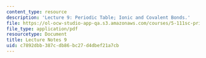 ```yaml
---
content_type: resource
description: 'Lecture 9: Periodic Table; Ionic and Covalent Bonds.'
file: https://ol-ocw-studio-app-qa.s3.amazonaws.com/courses/5-111sc-principles-of-chemical-science-fall-2014/c7892dbb387cdb86bc27d4dbef21a7cb_MIT5_111F14_Lec9.pdf
file_type: application/pdf
resourcetype: Document
title: Lecture Notes 9
uid: c7892dbb-387c-db86-bc27-d4dbef21a7cb
---
```

